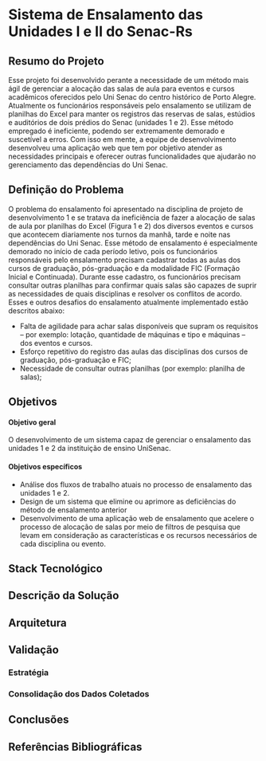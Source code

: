 # Sistema de Ensalamento das Unidades I e II do Senac-Rs

## Resumo do Projeto

Esse projeto foi desenvolvido perante a necessidade de um método mais ágil de gerenciar a alocação das salas de aula para eventos e cursos acadêmicos oferecidos pelo Uni Senac do centro histórico de Porto Alegre. Atualmente os funcionários responsáveis pelo ensalamento se utilizam de planilhas do Excel para manter os registros das reservas de salas, estúdios e auditórios de dois prédios do Senac (unidades 1 e 2). Esse método empregado é ineficiente, podendo ser extremamente demorado e suscetível a erros. Com isso em mente, a equipe de desenvolvimento desenvolveu uma aplicação web que tem por objetivo atender as necessidades principais e oferecer outras funcionalidades que ajudarão no gerenciamento das dependências do Uni Senac.


## Definição do Problema

O problema do ensalamento foi apresentado na disciplina de projeto de desenvolvimento 1 e se tratava da ineficiência de fazer a alocação de salas de aula por planilhas do Excel (Figura 1 e 2) dos diversos eventos e cursos que acontecem diariamente nos turnos da manhã, tarde e noite nas dependências do Uni Senac. Esse método de ensalamento é especialmente demorado no início de cada período letivo, pois os funcionários responsáveis pelo ensalamento precisam cadastrar todas as aulas dos cursos de graduação, pós-graduação e da modalidade FIC (Formação Inicial e Continuada). Durante esse cadastro, os funcionários precisam consultar outras planilhas para confirmar quais salas são capazes de suprir as necessidades de quais disciplinas e resolver os conflitos de acordo. Esses e outros desafios do ensalamento atualmente implementado estão descritos abaixo:


* Falta de agilidade para achar salas disponíveis que supram os requisitos – por exemplo:  lotação, quantidade de máquinas e tipo e máquinas – dos eventos e cursos.
* Esforço repetitivo do registro das aulas das disciplinas dos cursos de graduação, pós-graduação e FIC;
* Necessidade de consultar outras planilhas (por exemplo: planilha de salas);

## Objetivos

#### Objetivo geral

O desenvolvimento de um sistema capaz de gerenciar o ensalamento das unidades 1 e 2 da instituição de ensino UniSenac.

#### Objetivos específicos

* Análise dos fluxos de trabalho atuais no processo de ensalamento das unidades 1 e 2.
* Design de um sistema que elimine ou aprimore as deficiências do método de ensalamento anterior
* Desenvolvimento de uma aplicação web de ensalamento que acelere o processo de alocação de salas por meio de filtros de pesquisa que levam em consideração as características e os recursos necessários de cada disciplina ou evento.


## Stack Tecnológico


## Descrição da Solução


## Arquitetura


## Validação


### Estratégia


### Consolidação dos Dados Coletados


## Conclusões


## Referências Bibliográficas

